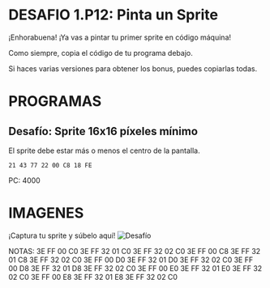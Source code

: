 # DESAFIO 1.P12: Pinta un Sprite

¡Enhorabuena! ¡Ya vas a pintar tu primer sprite en código máquina!

Como siempre, copia el código de tu programa debajo. 

Si haces varias versiones para obtener los bonus, puedes copiarlas todas.

# PROGRAMAS

## Desafío: Sprite 16x16 píxeles mínimo
El sprite debe estar más o menos el centro de la pantalla.
```
21 43 77 22 00 C8 18 FE
```
PC: 4000

# IMAGENES
¡Captura tu sprite y súbelo aquí!
![Desafío](/tusprite.png)




NOTAS:
3E FF 00 C0 3E FF 32 01 C0 3E FF 32 02 C0 
3E FF 00 C8 3E FF 32 01 C8 3E FF 32 02 C0
3E FF 00 D0 3E FF 32 01 D0 3E FF 32 02 C0
3E FF 00 D8 3E FF 32 01 D8 3E FF 32 02 C0 
3E FF 00 E0 3E FF 32 01 E0 3E FF 32 02 C0
3E FF 00 E8 3E FF 32 01 E8 3E FF 32 02 C0

